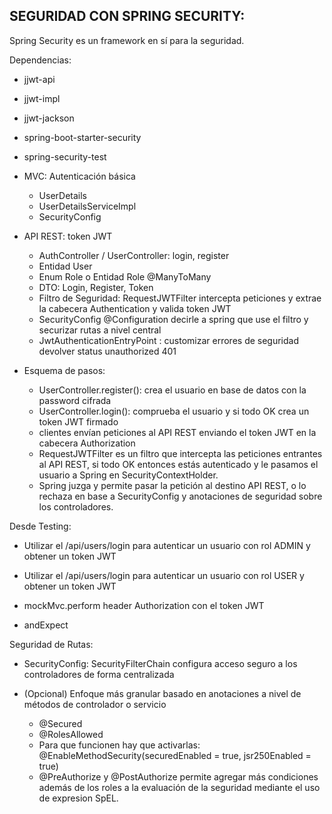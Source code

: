 

## SEGURIDAD CON SPRING SECURITY:

Spring Security es un framework en sí para la seguridad.

Dependencias:

* jjwt-api
* jjwt-impl
* jjwt-jackson
* spring-boot-starter-security
* spring-security-test

* MVC: Autenticación básica
    * UserDetails
    * UserDetailsServiceImpl
    * SecurityConfig

* API REST: token JWT
    * AuthController / UserController: login, register
    * Entidad User
    * Enum Role o Entidad Role @ManyToMany
    * DTO: Login, Register, Token
    * Filtro de Seguridad: RequestJWTFilter intercepta peticiones y extrae la cabecera Authentication y valida token JWT
    * SecurityConfig @Configuration decirle a spring que use el filtro y securizar rutas a nivel central
    * JwtAuthenticationEntryPoint : customizar errores de seguridad devolver status unauthorized 401

* Esquema de pasos:
  * UserController.register(): crea el usuario en base de datos con la password cifrada
  * UserController.login(): comprueba el usuario y si todo OK crea un token JWT firmado
  * clientes envían peticiones al API REST enviando el token JWT en la cabecera Authorization
  * RequestJWTFilter es un filtro que intercepta las peticiones entrantes al API REST, si todo OK entonces estás autenticado y le pasamos el usuario a Spring en SecurityContextHolder.
  * Spring juzga y permite pasar la petición al destino API REST, o lo rechaza en base a SecurityConfig y anotaciones de seguridad sobre los controladores.

Desde Testing:
* Utilizar el /api/users/login para autenticar un usuario con rol ADMIN y obtener un token JWT
* Utilizar el /api/users/login para autenticar un usuario con rol USER y obtener un token JWT

* mockMvc.perform header Authorization con el token JWT
* andExpect


Seguridad de Rutas:

* SecurityConfig: SecurityFilterChain configura acceso seguro a los controladores de forma centralizada

* (Opcional) Enfoque más granular basado en anotaciones a nivel de métodos de controlador o servicio
  * @Secured
  * @RolesAllowed
  * Para que funcionen hay que activarlas: @EnableMethodSecurity(securedEnabled = true, jsr250Enabled = true)
  * @PreAuthorize y @PostAuthorize permite agregar más condiciones además de los roles a la evaluación de la seguridad mediante el uso de expresion SpEL.